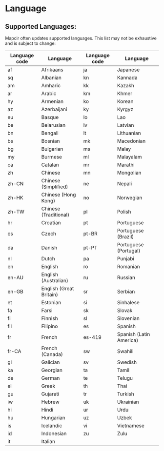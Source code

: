 # Language

## Supported Languages:
Mapcir often updates supported languages. This list may not be exhaustive and is subject to change:

| Language code | Language | Language code | Language |
| --- | ---  |--- |--- |
| af	| Afrikaans					| ja	| Japanese
| sq	| Albanian					| kn	| Kannada
| am	| Amharic					| kk	| Kazakh
| ar	| Arabic					| km	| Khmer
| hy	| Armenian					| ko	| Korean
| az	| Azerbaijani				| ky	| Kyrgyz
| eu	| Basque					| lo	| Lao
| be	| Belarusian				| lv	| Latvian
| bn	| Bengali					| lt	| Lithuanian
| bs	| Bosnian					| mk	| Macedonian
| bg	| Bulgarian					| ms	| Malay
| my	| Burmese					| ml	| Malayalam
| ca	| Catalan					| mr	| Marathi
| zh	| Chinese					| mn	| Mongolian
| zh-CN	| Chinese (Simplified)		| ne	| Nepali
| zh-HK	| Chinese (Hong Kong)		| no	| Norwegian
| zh-TW	| Chinese (Traditional)		| pl	| Polish
| hr	| Croatian					| pt	| Portuguese
| cs	| Czech						| pt-BR	| Portuguese (Brazil)
| da	| Danish					| pt-PT	| Portuguese (Portugal)
| nl	| Dutch						| pa	| Punjabi
| en	| English					| ro	| Romanian
| en-AU	| English (Australian)		| ru	| Russian
| en-GB	| English (Great Britain)	| sr	| Serbian
| et	| Estonian					| si	| Sinhalese
| fa	| Farsi						| sk	| Slovak
| fi	| Finnish					| sl	| Slovenian
| fil	| Filipino					| es	| Spanish
| fr	| French					| es-419	| Spanish (Latin America)
| fr-CA	| French (Canada)			| sw	| Swahili
| gl	| Galician					| sv	| Swedish
| ka	| Georgian					| ta	| Tamil
| de	| German					| te	| Telugu
| el	| Greek						| th	| Thai
| gu	| Gujarati					| tr	| Turkish
| iw	| Hebrew					| uk	| Ukrainian
| hi	| Hindi						| ur	| Urdu
| hu	| Hungarian					| uz	| Uzbek
| is	| Icelandic					| vi	| Vietnamese
| id	| Indonesian				| zu	| Zulu
| it	| Italian